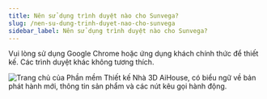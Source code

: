 ```yaml
---
title: Nên sử dụng trình duyệt nào cho Sunvega?
slug: /nen-su-dung-trinh-duyet-nao-cho-sunvega
sidebar_label: Nên sử dụng trình duyệt nào cho Sunvega?
---
```


Vui lòng sử dụng Google Chrome hoặc ứng dụng khách chính thức để thiết kế. Các trình duyệt khác không tương thích.

![Trang chủ của Phần mềm Thiết kế Nhà 3D AiHouse, có biểu ngữ về bản phát hành mới, thông tin sản phẩm và các nút kêu gọi hành động.](https://storage.googleapis.com/jegavn_kb/images/rec0LA9VVyoENgchy1751867296388)
